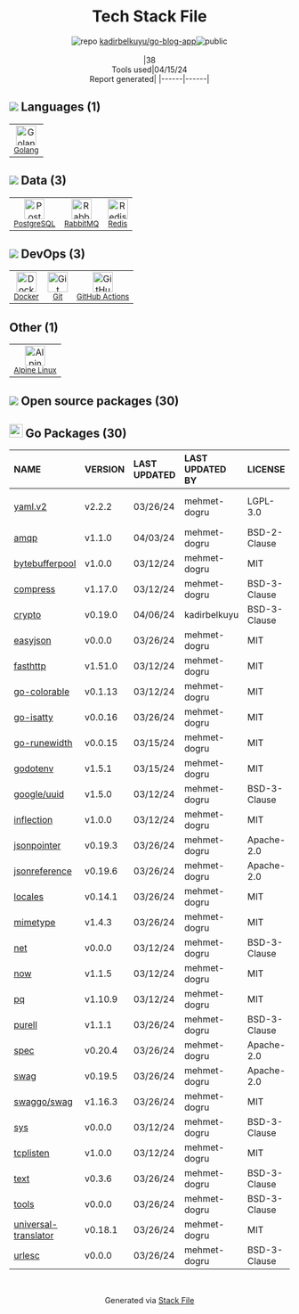 <!--
&lt;--- Readme.md Snippet without images Start ---&gt;
## Tech Stack
kadirbelkuyu/go-blog-app is built on the following main stack:

- [Golang](http://golang.org/) – Languages
- [PostgreSQL](http://www.postgresql.org/) – Databases
- [RabbitMQ](http://www.rabbitmq.com/) – Message Queue
- [Redis](http://redis.io/) – In-Memory Databases
- [Docker](https://www.docker.com/) – Virtual Machine Platforms & Containers
- [GitHub Actions](https://github.com/features/actions) – Continuous Integration
- [Alpine Linux](https://www.alpinelinux.org/) – Operating Systems

Full tech stack [here](/techstack.md)

&lt;--- Readme.md Snippet without images End ---&gt;

&lt;--- Readme.md Snippet with images Start ---&gt;
## Tech Stack
kadirbelkuyu/go-blog-app is built on the following main stack:

- <img width='25' height='25' src='https://img.stackshare.io/service/1005/O6AczwfV_400x400.png' alt='Golang'/> [Golang](http://golang.org/) – Languages
- <img width='25' height='25' src='https://img.stackshare.io/service/1028/ASOhU5xJ.png' alt='PostgreSQL'/> [PostgreSQL](http://www.postgresql.org/) – Databases
- <img width='25' height='25' src='https://img.stackshare.io/service/1061/default_df93e9a30d27519161b39d8c1d5c223c1642d187.jpg' alt='RabbitMQ'/> [RabbitMQ](http://www.rabbitmq.com/) – Message Queue
- <img width='25' height='25' src='https://img.stackshare.io/service/1031/default_cbce472cd134adc6688572f999e9122b9657d4ba.png' alt='Redis'/> [Redis](http://redis.io/) – In-Memory Databases
- <img width='25' height='25' src='https://img.stackshare.io/service/586/n4u37v9t_400x400.png' alt='Docker'/> [Docker](https://www.docker.com/) – Virtual Machine Platforms & Containers
- <img width='25' height='25' src='https://img.stackshare.io/service/11563/actions.png' alt='GitHub Actions'/> [GitHub Actions](https://github.com/features/actions) – Continuous Integration
- <img width='25' height='25' src='https://img.stackshare.io/service/6429/alpine_linux.png' alt='Alpine Linux'/> [Alpine Linux](https://www.alpinelinux.org/) – Operating Systems

Full tech stack [here](/techstack.md)

&lt;--- Readme.md Snippet with images End ---&gt;
-->
<div align="center">

# Tech Stack File
![](https://img.stackshare.io/repo.svg "repo") [kadirbelkuyu/go-blog-app](https://github.com/kadirbelkuyu/go-blog-app)![](https://img.stackshare.io/public_badge.svg "public")
<br/><br/>
|38<br/>Tools used|04/15/24 <br/>Report generated|
|------|------|
</div>

## <img src='https://img.stackshare.io/languages.svg'/> Languages (1)
<table><tr>
  <td align='center'>
  <img width='36' height='36' src='https://img.stackshare.io/service/1005/O6AczwfV_400x400.png' alt='Golang'>
  <br>
  <sub><a href="http://golang.org/">Golang</a></sub>
  <br>
  <sub></sub>
</td>

</tr>
</table>

## <img src='https://img.stackshare.io/databases.svg'/> Data (3)
<table><tr>
  <td align='center'>
  <img width='36' height='36' src='https://img.stackshare.io/service/1028/ASOhU5xJ.png' alt='PostgreSQL'>
  <br>
  <sub><a href="http://www.postgresql.org/">PostgreSQL</a></sub>
  <br>
  <sub></sub>
</td>

<td align='center'>
  <img width='36' height='36' src='https://img.stackshare.io/service/1061/default_df93e9a30d27519161b39d8c1d5c223c1642d187.jpg' alt='RabbitMQ'>
  <br>
  <sub><a href="http://www.rabbitmq.com/">RabbitMQ</a></sub>
  <br>
  <sub></sub>
</td>

<td align='center'>
  <img width='36' height='36' src='https://img.stackshare.io/service/1031/default_cbce472cd134adc6688572f999e9122b9657d4ba.png' alt='Redis'>
  <br>
  <sub><a href="http://redis.io/">Redis</a></sub>
  <br>
  <sub></sub>
</td>

</tr>
</table>

## <img src='https://img.stackshare.io/devops.svg'/> DevOps (3)
<table><tr>
  <td align='center'>
  <img width='36' height='36' src='https://img.stackshare.io/service/586/n4u37v9t_400x400.png' alt='Docker'>
  <br>
  <sub><a href="https://www.docker.com/">Docker</a></sub>
  <br>
  <sub></sub>
</td>

<td align='center'>
  <img width='36' height='36' src='https://img.stackshare.io/service/1046/git.png' alt='Git'>
  <br>
  <sub><a href="http://git-scm.com/">Git</a></sub>
  <br>
  <sub></sub>
</td>

<td align='center'>
  <img width='36' height='36' src='https://img.stackshare.io/service/11563/actions.png' alt='GitHub Actions'>
  <br>
  <sub><a href="https://github.com/features/actions">GitHub Actions</a></sub>
  <br>
  <sub></sub>
</td>

</tr>
</table>

## Other (1)
<table><tr>
  <td align='center'>
  <img width='36' height='36' src='https://img.stackshare.io/service/6429/alpine_linux.png' alt='Alpine Linux'>
  <br>
  <sub><a href="https://www.alpinelinux.org/">Alpine Linux</a></sub>
  <br>
  <sub></sub>
</td>

</tr>
</table>


## <img src='https://img.stackshare.io/group.svg' /> Open source packages (30)</h2>

## <img width='24' height='24' src='https://img.stackshare.io/service/21112/default_1346bbda8fe03e4dce5601323a3ca47a10c1ae36.png'/> Go Packages (30)

|NAME|VERSION|LAST UPDATED|LAST UPDATED BY|LICENSE|VULNERABILITIES|
|:------|:------|:------|:------|:------|:------|
|[yaml.v2](https://pkg.go.dev/gopkg.in/yaml.v2)|v2.2.2|03/26/24|mehmet-dogru |LGPL-3.0|[CVE-2019-11254](https://github.com/advisories/GHSA-wxc4-f4m6-wwqv) (Moderate)|
|[amqp](https://pkg.go.dev/github.com/streadway/amqp)|v1.1.0|04/03/24|mehmet-dogru |BSD-2-Clause|N/A|
|[bytebufferpool](https://pkg.go.dev/github.com/valyala/bytebufferpool)|v1.0.0|03/12/24|mehmet-dogru |MIT|N/A|
|[compress](https://pkg.go.dev/github.com/klauspost/compress)|v1.17.0|03/12/24|mehmet-dogru |BSD-3-Clause|N/A|
|[crypto](https://pkg.go.dev/golang.org/x/crypto)|v0.19.0|04/06/24|kadirbelkuyu |BSD-3-Clause|N/A|
|[easyjson](https://pkg.go.dev/github.com/mailru/easyjson)|v0.0.0|03/26/24|mehmet-dogru |MIT|N/A|
|[fasthttp](https://pkg.go.dev/github.com/valyala/fasthttp)|v1.51.0|03/12/24|mehmet-dogru |MIT|N/A|
|[go-colorable](https://pkg.go.dev/github.com/mattn/go-colorable)|v0.1.13|03/12/24|mehmet-dogru |MIT|N/A|
|[go-isatty](https://pkg.go.dev/github.com/mattn/go-isatty)|v0.0.16|03/26/24|mehmet-dogru |MIT|N/A|
|[go-runewidth](https://pkg.go.dev/github.com/mattn/go-runewidth)|v0.0.15|03/15/24|mehmet-dogru |MIT|N/A|
|[godotenv](https://pkg.go.dev/github.com/joho/godotenv)|v1.5.1|03/15/24|mehmet-dogru |MIT|N/A|
|[google/uuid](https://pkg.go.dev/github.com/google/uuid)|v1.5.0|03/12/24|mehmet-dogru |BSD-3-Clause|N/A|
|[inflection](https://pkg.go.dev/github.com/jinzhu/inflection)|v1.0.0|03/12/24|mehmet-dogru |MIT|N/A|
|[jsonpointer](https://pkg.go.dev/github.com/go-openapi/jsonpointer)|v0.19.3|03/26/24|mehmet-dogru |Apache-2.0|N/A|
|[jsonreference](https://pkg.go.dev/github.com/go-openapi/jsonreference)|v0.19.6|03/26/24|mehmet-dogru |Apache-2.0|N/A|
|[locales](https://pkg.go.dev/github.com/go-playground/locales)|v0.14.1|03/26/24|mehmet-dogru |MIT|N/A|
|[mimetype](https://pkg.go.dev/github.com/gabriel-vasile/mimetype)|v1.4.3|03/26/24|mehmet-dogru |MIT|N/A|
|[net](https://pkg.go.dev/golang.org/x/net)|v0.0.0|03/12/24|mehmet-dogru |BSD-3-Clause|N/A|
|[now](https://pkg.go.dev/github.com/jinzhu/now)|v1.1.5|03/12/24|mehmet-dogru |MIT|N/A|
|[pq](https://pkg.go.dev/github.com/lib/pq)|v1.10.9|03/12/24|mehmet-dogru |MIT|N/A|
|[purell](https://pkg.go.dev/github.com/PuerkitoBio/purell)|v1.1.1|03/26/24|mehmet-dogru |BSD-3-Clause|N/A|
|[spec](https://pkg.go.dev/github.com/go-openapi/spec)|v0.20.4|03/26/24|mehmet-dogru |Apache-2.0|N/A|
|[swag](https://pkg.go.dev/github.com/go-openapi/swag)|v0.19.5|03/26/24|mehmet-dogru |Apache-2.0|N/A|
|[swaggo/swag](https://pkg.go.dev/github.com/swaggo/swag)|v1.16.3|03/26/24|mehmet-dogru |MIT|N/A|
|[sys](https://pkg.go.dev/golang.org/x/sys)|v0.0.0|03/12/24|mehmet-dogru |BSD-3-Clause|N/A|
|[tcplisten](https://pkg.go.dev/github.com/valyala/tcplisten)|v1.0.0|03/12/24|mehmet-dogru |MIT|N/A|
|[text](https://pkg.go.dev/golang.org/x/text)|v0.3.6|03/26/24|mehmet-dogru |BSD-3-Clause|N/A|
|[tools](https://pkg.go.dev/golang.org/x/tools)|v0.0.0|03/26/24|mehmet-dogru |BSD-3-Clause|N/A|
|[universal-translator](https://pkg.go.dev/github.com/go-playground/universal-translator)|v0.18.1|03/26/24|mehmet-dogru |MIT|N/A|
|[urlesc](https://pkg.go.dev/github.com/PuerkitoBio/urlesc)|v0.0.0|03/26/24|mehmet-dogru |BSD-3-Clause|N/A|

<br/>
<div align='center'>

Generated via [Stack File](https://github.com/marketplace/stack-file)
